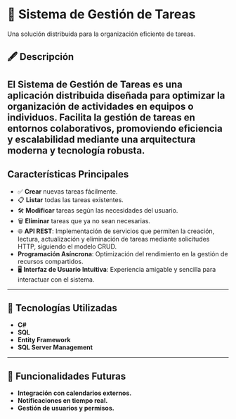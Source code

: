 # 🌟 Sistema de Gestión de Tareas
Una solución distribuida para la organización eficiente de tareas.
## 🖋️ Descripción
El **Sistema de Gestión de Tareas** es una aplicación distribuida diseñada para optimizar la organización de actividades en equipos o individuos. Facilita la gestión de tareas en entornos colaborativos, promoviendo eficiencia y escalabilidad mediante una arquitectura moderna y tecnología robusta.
---
##  Características Principales
- ✅ **Crear** nuevas tareas fácilmente.
- 📋 **Listar** todas las tareas existentes.
- 🛠️ **Modificar** tareas según las necesidades del usuario.
- 🗑️ **Eliminar** tareas que ya no sean necesarias.
- 🌐 **API REST**: Implementación de servicios que permiten la creación, lectura, actualización y eliminación de tareas mediante solicitudes HTTP, siguiendo el modelo CRUD.
-  **Programación Asíncrona**: Optimización del rendimiento en la gestión de recursos compartidos.
- 🖥️ **Interfaz de Usuario Intuitiva**: Experiencia amigable y sencilla para interactuar con el sistema.
---
## 🚀 Tecnologías Utilizadas
- **C#**
- **SQL**
- **Entity Framework**
- **SQL Server Management**
---
## 🔮 Funcionalidades Futuras
- **Integración con calendarios externos.**
- **Notificaciones en tiempo real.**
- **Gestión de usuarios y permisos.**
